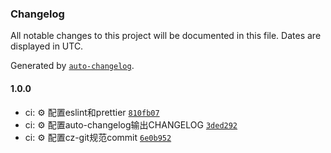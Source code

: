 ### Changelog

All notable changes to this project will be documented in this file. Dates are displayed in UTC.

Generated by [`auto-changelog`](https://github.com/CookPete/auto-changelog).

#### 1.0.0

- ci: ⚙️ 配置eslint和prettier [`810fb07`](https://github.com/huatten/taro-vue-template/commit/810fb072dc8bae1efcc851d1878472c457598c94)
- ci: ⚙️ 配置auto-changelog输出CHANGELOG [`3ded292`](https://github.com/huatten/taro-vue-template/commit/3ded292b4f5ddcf55c2699f7714dcf71d1a525b9)
- ci: ⚙️ 配置cz-git规范commit [`6e0b952`](https://github.com/huatten/taro-vue-template/commit/6e0b952b38ff540fc263c1021d6e8865b87881c4)
